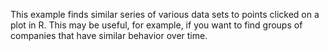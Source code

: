 This example finds similar series of various data sets to points clicked on a plot in R. This may be useful, for example, if you want to find groups of companies that have similar behavior over time.
